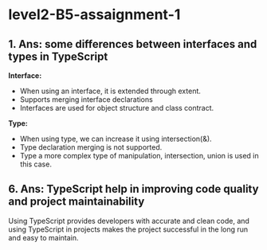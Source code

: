 # level2-B5-assaignment-1

## 1. Ans: some differences between interfaces and types in TypeScript <br>
 **Interface:** <br>
- When using an interface, it is extended through extent.
- Supports merging interface declarations
- Interfaces are used for object structure and class contract.<br>

**Type:**<br>
- When using type, we can increase it using intersection(&).
- Type declaration merging is not supported.
- Type a more complex type of manipulation, intersection, union is used in this case.

## 6. Ans: TypeScript help in improving code quality and project maintainability
Using TypeScript provides developers with accurate and clean code, and using TypeScript in projects makes the project successful in the long run and easy to maintain.